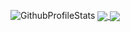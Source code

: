 ![GithubProfileStats](https://github-widgetbox.vercel.app/api/profile?username=Kartoffelchipss&data=followers,repositories,stars,commits&theme=darkmode)
<a href="https://github.com/anuraghazra/github-readme-stats">
  <img align="center" src="https://awesome-github-stats.azurewebsites.net/user-stats/Kartoffelchipss?cardType=level&theme=github-dark&preferLogin=false" />
</a>
<a href="https://github.com/anuraghazra/github-readme-stats">
  <img align="center" src="https://github-readme-stats.vercel.app/api/top-langs/?username=kartoffelchipss&theme=dark&layout=donut&hide_border=true&bg_color=1E2228&text_color=ADBAC7&title_color=539BF5" />
</a>
